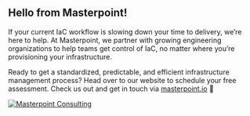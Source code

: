 ## Hello from Masterpoint!

If your current IaC workflow is slowing down your time to delivery, we’re here to help. At Masterpoint, we partner with growing engineering organizations to help teams get control of IaC, no matter where you’re provisioning your infrastructure. 

Ready to get a standardized, predictable, and efficient infrastructure management process? Head over to our website to schedule your free assessment. Check us out and get in touch via [masterpoint.io](https://masterpoint.io) 💌

[![Masterpoint Consulting](https://masterpoint-public.s3.us-west-2.amazonaws.com/v2/standard-long-fullcolor.png)](https://masterpoint.io)
